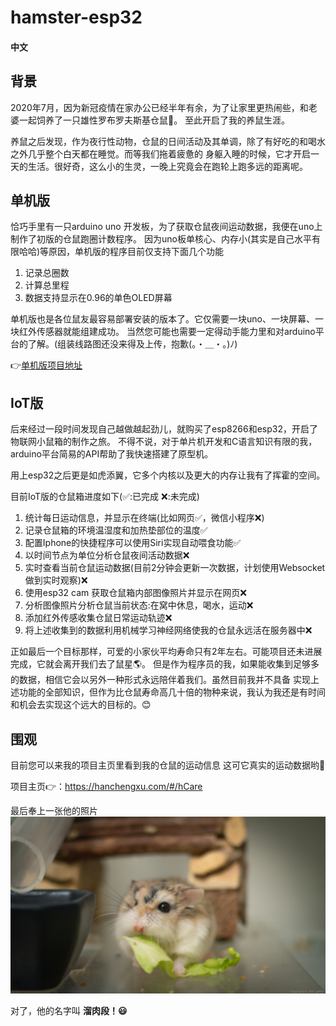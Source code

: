 # hamster-esp32

#### 中文  

## 背景
2020年7月，因为新冠疫情在家办公已经半年有余，为了让家里更热闹些，和老婆一起饲养了一只雄性罗布罗夫斯基仓鼠🐹。
至此开启了我的养鼠生涯。

养鼠之后发现，作为夜行性动物，仓鼠的日间活动及其单调，除了有好吃的和喝水之外几乎整个白天都在睡觉。而等我们拖着疲惫的
身躯入睡的时候，它才开启一天的生活。很好奇，这么小的生灵，一晚上究竟会在跑轮上跑多远的距离呢。

## 单机版
恰巧手里有一只arduino uno 开发板，为了获取仓鼠夜间运动数据，我便在uno上制作了初版的仓鼠跑圈计数程序。
因为uno板单核心、内存小(其实是自己水平有限哈哈)等原因，单机版的程序目前仅支持下面几个功能  
1. 记录总圈数  
2. 计算总里程  
3. 数据支持显示在0.96的单色OLED屏幕 

单机版也是各位鼠友最容易部署安装的版本了。它仅需要一块uno、一块屏幕、一块红外传感器就能组建成功。
当然您可能也需要一定得动手能力里和对arduino平台的了解。(组装线路图还没来得及上传，抱歉(。・＿・。)ﾉ)

👉[单机版项目地址](https://github.com/a2181745/hamster_arduino) 

## IoT版
后来经过一段时间发现自己越做越起劲儿，就购买了esp8266和esp32，开启了物联网小鼠箱的制作之旅。
不得不说，对于单片机开发和C语言知识有限的我，arduino平台简易的API帮助了我快速搭建了原型机。  

用上esp32之后更是如虎添翼，它多个内核以及更大的内存让我有了挥霍的空间。

目前IoT版的仓鼠箱进度如下(✅:已完成 ❌:未完成)
1. 统计每日运动信息，并显示在终端(比如网页✅，微信小程序❌)
2. 记录仓鼠箱的环境温湿度和加热垫部位的温度✅
3. 配置Iphone的快捷程序可以使用Siri实现自动喂食功能✅
4. 以时间节点为单位分析仓鼠夜间活动数据❌
5. 实时查看当前仓鼠运动数据(目前2分钟会更新一次数据，计划使用Websocket做到实时观察)❌
6. 使用esp32 cam 获取仓鼠箱内部图像照片并显示在网页❌
7. 分析图像照片分析仓鼠当前状态:在窝中休息，喝水，运动❌
8. 添加红外传感收集仓鼠日常运动轨迹❌
10. 将上述收集到的数据利用机械学习神经网络使我的仓鼠永远活在服务器中❌

正如最后一个目标那样，可爱的小家伙平均寿命只有2年左右。可能项目还未进展完成，它就会离开我们去了鼠星🌎。
但是作为程序员的我，如果能收集到足够多的数据，相信它会以另外一种形式永远陪伴着我们。虽然目前我并不具备
实现上述功能的全部知识，但作为比仓鼠寿命高几十倍的物种来说，我认为我还是有时间和机会去实现这个远大的目标的。😊

## 围观
目前您可以来我的项目主页里看到我的仓鼠的运动信息
这可它真实的运动数据哟💪

项目主页👉：https://hanchengxu.com/#/hCare

最后奉上一张他的照片
![alt](https://github.com/a2181745/hamster-esp32/blob/main/hamster.jpg)

对了，他的名字叫 **溜肉段！😃**
